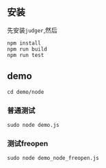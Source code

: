 ## 安装

先安装`judger`,然后

```
npm install
npm run build
npm run test
```

## demo

```
cd demo/node
```

### 普通测试

```
sudo node demo.js
```

### 测试freopen

```
sudo node demo_node_freopen.js
```

